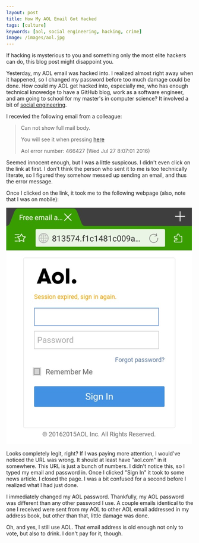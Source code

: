 ```yaml
---
layout: post
title: How My AOL Email Got Hacked
tags: [culture]
keywords: [aol, social engineering, hacking, crime]
image: /images/aol.jpg
---
```


If hacking is mysterious to you and something only the most elite hackers can do, this blog post might disappoint you.

Yesterday, my AOL email was hacked into. I realized almost right away when it happened, so I changed my password before too much damage could be done. How could my AOL get hacked into, especially me, who has enough technical knowedge to have a GitHub blog, work as a software engineer, and am going to school for my master's in computer science? It involved a bit of [social engineering](https://en.wikipedia.org/wiki/Social_engineering_%28security%29).

I recevied the following email from a colleague:

> Can not show full mail body.
>
> You will see it when pressing [here](/how_my_aol_email_got_hacked/)
>
> Aol error number: 466427 (Wed Jul 27 8:07:01 2016)

Seemed innocent enough, but I was a little suspicous. I didn't even click on the link at first. I don't think the person who sent it to me is too technically literate, so I figured they somehow messed up sending an email, and thus the error message.

Once I clicked on the link, it took me to the following webpage (also, note that I was on mobile):

![Fake AOL login page](/images/fake_aol_login_screenshot.jpg)

Looks completely legit, right? If I was paying more attention, I would've noticed the URL was wrong. It should at least have "aol.com" in it somewhere. This URL is just a bunch of numbers. I didn't notice this, so I typed my email and password in. Once I clicked "Sign In" it took to some news article. I closed the page. I was a bit confused for a second before I realized what I had just done.

I immediately changed my AOL password. Thankfully, my AOL password was different than any other password I use. A couple emails identical to the one I received were sent from my AOL to other AOL email addressed in my address book, but other than that, little damage was done.

Oh, and yes, I still use AOL. That email address is old enough not only to vote, but also to drink. I don't pay for it, though.
